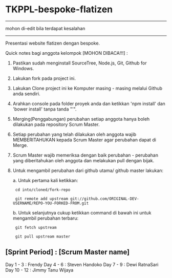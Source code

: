 TKPPL-bespoke-flatizen
======================

*************************************
mohon di-edit bila terdapat kesalahan
*************************************

Presentasi website flatizen dengan bespoke.

Quick notes bagi anggota kelompok [MOHON DIBACA!!!] :

1. Pastikan sudah menginstall SourceTree, Node.js, Git, Github for Windows.

2. Lakukan fork pada project ini.

3. Lakukan Clone project ini ke Komputer masing - masing melalui Github anda sendiri.

4. Arahkan console pada folder proyek anda dan ketikkan 'npm install' dan 'bower install' tanpa tanda "'". 

5. Merging(Penggabungan) perubahan setiap anggota hanya boleh dilakukan pada repository Scrum Master.

6. Setiap perubahan yang telah dilakukan oleh anggota wajib MEMBERITAHUKAN kepada Scrum Master agar perubahan dapat di Merge.

7. Scrum Master wajib memeriksa dengan baik perubahan - perubahan yang diberitahukan oleh anggota dan melakukan pull dengan bijak.

8. Untuk mengambil perubahan dari github utama/ github master lakukan:

	a. Untuk pertama kali ketikkan:

		cd into/cloned/fork-repo

		git remote add upstream git://github.com/ORIGINAL-DEV-USERNAME/REPO-YOU-FORKED-FROM.git

	b. Untuk selanjutnya cukup ketikkan command di bawah ini untuk mengambil perubahan terbaru:

		git fetch upstream

		git pull upstream master


[Sprint Period] : [Scrum Master name]
--------------------
Day 1 - 3 		: Frendy
Day 4 - 6 		: Steven Handoko
Day 7 - 9 		: Dewi RatnaSari
Day 10 - 12 	: Jimmy Tanu Wijaya


